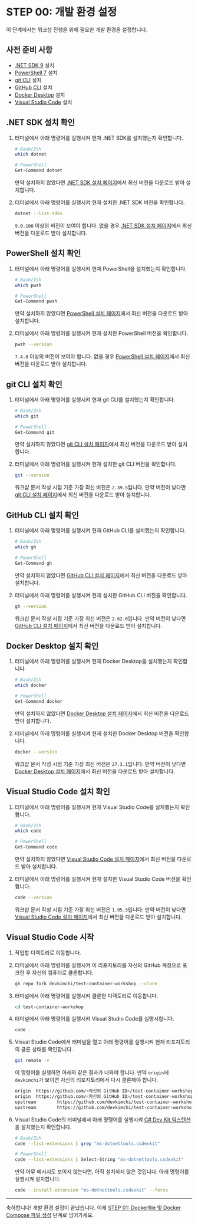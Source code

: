 # STEP 00: 개발 환경 설정

이 단계에서는 워크샵 진행을 위해 필요한 개발 환경을 설정합니다.

## 사전 준비 사항

- [.NET SDK 9](https://dotnet.microsoft.com/download/dotnet/9.0) 설치
- [PowerShell 7](https://learn.microsoft.com/powershell/scripting/install/installing-powershell) 설치
- [git CLI](https://git-scm.com/downloads) 설치
- [GitHub CLI](https://cli.github.com/) 설치
- [Docker Desktop](https://docs.docker.com/get-started/introduction/get-docker-desktop/) 설치
- [Visual Studio Code](https://code.visualstudio.com/) 설치

## .NET SDK 설치 확인

1. 터미널에서 아래 명령어를 실행시켜 현재 .NET SDK를 설치했는지 확인합니다.

    ```bash
    # Bash/Zsh
    which dotnet
    ```

    ```bash
    # PowerShell
    Get-Command dotnet
    ```

   만약 설치하지 않았다면 [.NET SDK 설치 페이지](https://dotnet.microsoft.com/download/dotnet/9.0)에서 최신 버전을 다운로드 받아 설치합니다.

1. 터미널에서 아래 명령어를 실행시켜 현재 설치한 .NET SDK 버전을 확인합니다.

    ```bash
    dotnet --list-sdks
    ```

   `9.0.100` 이상의 버전이 보여야 합니다. 없을 경우 [.NET SDK 설치 페이지](https://dotnet.microsoft.com/download/dotnet/9.0)에서 최신 버전을 다운로드 받아 설치합니다.

## PowerShell 설치 확인

1. 터미널에서 아래 명령어를 실행시켜 현재 PowerShell을 설치했는지 확인합니다.

    ```bash
    # Bash/Zsh
    which pwsh
    ```

    ```bash
    # PowerShell
    Get-Command pwsh
    ```

   만약 설치하지 않았다면 [PowerShell 설치 페이지](https://learn.microsoft.com/powershell/scripting/install/installing-powershell)에서 최신 버전을 다운로드 받아 설치합니다.

1. 터미널에서 아래 명령어를 실행시켜 현재 설치한 PowerShell 버전을 확인합니다.

    ```bash
    pwsh --version
    ```

   `7.4.0` 이상의 버전이 보여야 합니다. 없을 경우 [PowerShell 설치 페이지](https://learn.microsoft.com/powershell/scripting/install/installing-powershell)에서 최신 버전을 다운로드 받아 설치합니다.

## git CLI 설치 확인

1. 터미널에서 아래 명령어를 실행시켜 현재 git CLI를 설치했는지 확인합니다.

    ```bash
    # Bash/Zsh
    which git
    ```

    ```bash
    # PowerShell
    Get-Command git
    ```

   만약 설치하지 않았다면 [git CLI 설치 페이지](https://git-scm.com/downloads)에서 최신 버전을 다운로드 받아 설치합니다.

1. 터미널에서 아래 명령어를 실행시켜 현재 설치한 git CLI 버전을 확인합니다.

    ```bash
    git --version
    ```

   워크샵 문서 작성 시점 기준 가장 최신 버전은 `2.39.5`입니다. 만약 버전이 낮다면 [git CLI 설치 페이지](https://git-scm.com/downloads)에서 최신 버전을 다운로드 받아 설치합니다.

## GitHub CLI 설치 확인

1. 터미널에서 아래 명령어를 실행시켜 현재 GitHub CLI를 설치했는지 확인합니다.

    ```bash
    # Bash/Zsh
    which gh
    ```

    ```bash
    # PowerShell
    Get-Command gh
    ```

   만약 설치하지 않았다면 [GitHub CLI 설치 페이지](https://cli.github.com/)에서 최신 버전을 다운로드 받아 설치합니다.

1. 터미널에서 아래 명령어를 실행시켜 현재 설치한 GitHub CLI 버전을 확인합니다.

    ```bash
    gh --version
    ```

   워크샵 문서 작성 시점 기준 가장 최신 버전은 `2.62.0`입니다. 만약 버전이 낮다면 [GitHub CLI 설치 페이지](https://cli.github.com/)에서 최신 버전을 다운로드 받아 설치합니다.

## Docker Desktop 설치 확인

1. 터미널에서 아래 명령어를 실행시켜 현재 Docker Desktop을 설치했는지 확인합니다.

    ```bash
    # Bash/Zsh
    which docker
    ```

    ```bash
    # PowerShell
    Get-Command docker
    ```

   만약 설치하지 않았다면 [Docker Desktop 설치 페이지](https://docs.docker.com/get-started/introduction/get-docker-desktop/)에서 최신 버전을 다운로드 받아 설치합니다.

1. 터미널에서 아래 명령어를 실행시켜 현재 설치한 Docker Desktop 버전을 확인합니다.

    ```bash
    docker --version
    ```

   워크샵 문서 작성 시점 기준 가장 최신 버전은 `27.3.1`입니다. 만약 버전이 낮다면 [Docker Desktop 설치 페이지](https://docs.docker.com/get-started/introduction/get-docker-desktop/)에서 최신 버전을 다운로드 받아 설치합니다.

## Visual Studio Code 설치 확인

1. 터미널에서 아래 명령어를 실행시켜 현재 Visual Studio Code를 설치했는지 확인합니다.

    ```bash
    # Bash/Zsh
    which code
    ```

    ```bash
    # PowerShell
    Get-Command code
    ```

   만약 설치하지 않았다면 [Visual Studio Code 설치 페이지](https://code.visualstudio.com/)에서 최신 버전을 다운로드 받아 설치합니다.

1. 터미널에서 아래 명령어를 실행시켜 현재 설치한 Visual Studio Code 버전을 확인합니다.

    ```bash
    code --version
    ```

   워크샵 문서 작성 시점 기준 가장 최신 버전은 `1.95.3`입니다. 만약 버전이 낮다면 [Visual Studio Code 설치 페이지](https://code.visualstudio.com/)에서 최신 버전을 다운로드 받아 설치합니다.

## Visual Studio Code 시작

1. 작업할 디렉토리로 이동합니다.
1. 터미널에서 아래 명령어를 실행시켜 이 리포지토리를 자신의 GitHub 계정으로 포크한 후 자신의 컴퓨터로 클론합니다.

    ```bash
    gh repo fork devkimchi/test-container-workshop --clone
    ```

1. 터미널에서 아래 명령어를 실행시켜 클론한 디렉토리로 이동합니다.

    ```bash
    cd test-container-workshop
    ```

1. 터미널에서 아래 명령어를 실행시켜 Visual Studio Code를 실행시힙니다.

    ```bash
    code .
    ```

1. Visual Studio Code에서 터미널을 열고 아래 명령어를 실행시켜 현재 리포지토리의 클론 상태를 확인합니다.

    ```bash
    git remote -v
    ```

   이 명령어를 실행하면 아래와 같은 결과가 나와야 합니다. 만약 `origin`에 `devkimchi`가 보이면 자신의 리포지토리에서 다시 클론해야 합니다.

    ```bash
    origin  https://github.com/<자신의 GitHub ID>/test-container-workshop.git (fetch)
    origin  https://github.com/<자신의 GitHub ID>/test-container-workshop.git (push)
    upstream        https://github.com/devkimchi/test-container-workshop.git (fetch)
    upstream        https://github.com/devkimchi/test-container-workshop.git (push)
    ```

1. Visual Studio Code의 터미널에서 아래 명령어를 실행시켜 [C# Dev Kit 익스텐션](https://marketplace.visualstudio.com/items?itemName=ms-dotnettools.csdevkit)을 설치했는지 확인합니다.

    ```bash
    # Bash/Zsh
    code --list-extensions | grep "ms-dotnettools.csdevkit"
    ```

    ```bash
    # PowerShell
    code --list-extensions | Select-String "ms-dotnettools.csdevkit"
    ```

   만약 아무 메시지도 보이지 않는다면, 아직 설치하지 않은 것입니다. 아래 명령어를 실행시켜 설치합니다.

    ```bash
    code --install-extension "ms-dotnettools.csdevkit" --force
    ```

---

축하합니다! 개발 환경 설정이 끝났습니다. 이제 [STEP 01: Dockerfile 및 Docker Compose 파일 생성](./step-01.md) 단계로 넘어가세요.
